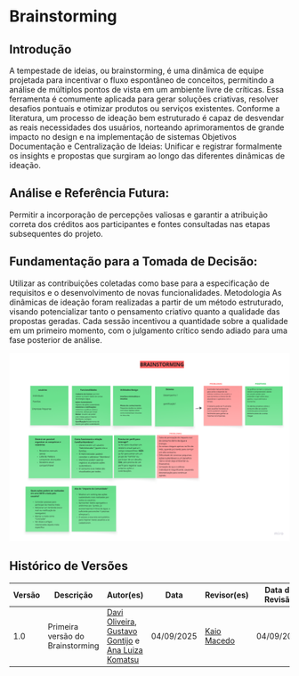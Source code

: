# Brainstorming

## Introdução
A tempestade de ideias, ou brainstorming, é uma dinâmica de equipe projetada para incentivar o fluxo espontâneo de conceitos, permitindo a análise de múltiplos pontos de vista em um ambiente livre de críticas. Essa ferramenta é comumente aplicada para gerar soluções criativas, resolver desafios pontuais e otimizar produtos ou serviços existentes. Conforme a literatura, um processo de ideação bem estruturado é capaz de desvendar as reais necessidades dos usuários, norteando aprimoramentos de grande impacto no design e na implementação de sistemas
Objetivos
Documentação e Centralização de Ideias:
Unificar e registrar formalmente os insights e propostas que surgiram ao longo das diferentes dinâmicas de ideação.

## Análise e Referência Futura:
Permitir a incorporação de percepções valiosas e garantir a atribuição correta dos créditos aos participantes e fontes consultadas nas etapas subsequentes do projeto.

## Fundamentação para a Tomada de Decisão:
Utilizar as contribuições coletadas como base para a especificação de requisitos e o desenvolvimento de novas funcionalidades.
Metodologia
As dinâmicas de ideação foram realizadas a partir de um método estruturado, visando potencializar tanto o pensamento criativo quanto a qualidade das propostas geradas. Cada sessão incentivou a quantidade sobre a qualidade em um primeiro momento, com o julgamento crítico sendo adiado para uma fase posterior de análise.

![](../assets/bpmn/Brainstorming.png)

## Histórico de Versões

| Versão | Descrição                            | Autor(es)                                                                                         | Data       | Revisor(es)                                                                                                 | Data de Revisão |
| ------ | ------------------------------------ | ------------------------------------------------------------------------------------------------- | ---------- | ----------------------------------------------------------------------------------------------------------- | --------------- |
| 1.0    | Primeira versão do Brainstorming | [Davi Oliveira](https://github.com/daviRolvr), [Gustavo Gontijo](https://https://github.com/Guga301104) e [Ana Luiza Komatsu](https://https://github.com/luluaroeira) | 04/09/2025 | [Kaio Macedo](https://github.com/bigkaio) | 04/09/2025      |
